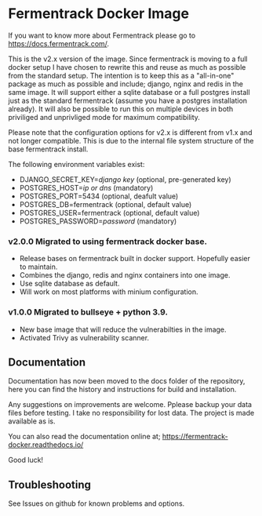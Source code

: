 # Fermentrack Docker Image

If you want to know more about Fermentrack please go to https://docs.fermentrack.com/.

This is the v2.x version of the image. Since fermentrack is moving to a full docker setup I have chosen to rewrite this and reuse as much as possible from the standard setup. The intention is to keep this as a "all-in-one" package as much as possible and  include; django, nginx and redis in the same image. It will support either a sqlite database or a full postgres install just as the standard fermentrack (assume you have a postgres installation already). It will also be possible to run this on multiple devices in both priviliged and unprivliged mode for maximum compatibility. 

Please note that the configuration options for v2.x is different from v1.x and not longer compatible. This is due to the internal file system structure of the base fermentrack install. 

The following environment variables exist:

- DJANGO_SECRET_KEY=*django key* (optional, pre-generated key) 
- POSTGRES_HOST=*ip or dns* (mandatory)
- POSTGRES_PORT=5434 (optional, deafult value)
- POSTGRES_DB=fermentrack (optional, default value)
- POSTGRES_USER=fermentrack (optional, default value)
- POSTGRES_PASSWORD=*password* (mandatory)


### v2.0.0 Migrated to using fermentrack docker base. 

- Release bases on fermentrack built in docker support. Hopefully easier to maintain.
- Combines the django, redis and nginx containers into one image. 
- Use sqlite database as default.
- Will work on most platforms with minium configuration.

### v1.0.0 Migrated to bullseye + python 3.9. 
- New base image that will reduce the vulnerabilties in the image. 
- Activated Trivy as vulnerability scanner. 

## Documentation

Documentation has now been moved to the docs folder of the repository, here you can find the history and instructions for build and installation.

Any suggestions on improvements are welcome. Pplease backup your data files before testing. I take no responsibility for lost data. The project is made available as is. 

You can also read the documentation online at; https://fermentrack-docker.readthedocs.io/

Good luck!

## Troubleshooting

See Issues on github for known problems and options.
